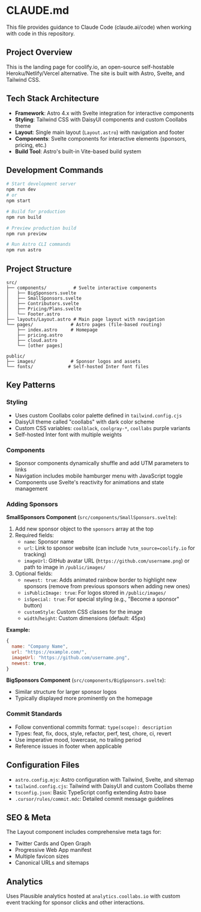 # CLAUDE.md

This file provides guidance to Claude Code (claude.ai/code) when working with code in this repository.

## Project Overview

This is the landing page for coolify.io, an open-source self-hostable Heroku/Netlify/Vercel alternative. The site is built with Astro, Svelte, and Tailwind CSS.

## Tech Stack Architecture

- **Framework**: Astro 4.x with Svelte integration for interactive components
- **Styling**: Tailwind CSS with DaisyUI components and custom Coollabs theme
- **Layout**: Single main layout (`Layout.astro`) with navigation and footer
- **Components**: Svelte components for interactive elements (sponsors, pricing, etc.)
- **Build Tool**: Astro's built-in Vite-based build system

## Development Commands

```bash
# Start development server
npm run dev
# or
npm start

# Build for production
npm run build

# Preview production build
npm run preview

# Run Astro CLI commands
npm run astro
```

## Project Structure

```
src/
├── components/          # Svelte interactive components
│   ├── BigSponsors.svelte
│   ├── SmallSponsors.svelte  
│   ├── Contributors.svelte
│   ├── Pricing/Plans.svelte
│   └── Footer.astro
├── layouts/Layout.astro # Main page layout with navigation
└── pages/              # Astro pages (file-based routing)
    ├── index.astro     # Homepage
    ├── pricing.astro
    ├── cloud.astro
    └── [other pages]

public/
├── images/             # Sponsor logos and assets
└── fonts/             # Self-hosted Inter font files
```

## Key Patterns

### Styling
- Uses custom Coollabs color palette defined in `tailwind.config.cjs`
- DaisyUI theme called "coollabs" with dark color scheme
- Custom CSS variables: `coolblack`, `coolgray-*`, `coollabs` purple variants
- Self-hosted Inter font with multiple weights

### Components
- Sponsor components dynamically shuffle and add UTM parameters to links
- Navigation includes mobile hamburger menu with JavaScript toggle
- Components use Svelte's reactivity for animations and state management

### Adding Sponsors

**SmallSponsors Component** (`src/components/SmallSponsors.svelte`):
1. Add new sponsor object to the `sponsors` array at the top
2. Required fields:
   - `name`: Sponsor name
   - `url`: Link to sponsor website (can include `?utm_source=coolify.io` for tracking)
   - `imageUrl`: GitHub avatar URL (`https://github.com/username.png`) or path to image in `/public/images/`
3. Optional fields:
   - `newest: true`: Adds animated rainbow border to highlight new sponsors (remove from previous sponsors when adding new ones)
   - `isPublicImage: true`: For logos stored in `/public/images/`
   - `isSpecial: true`: For special styling (e.g., "Become a sponsor" button)
   - `customStyle`: Custom CSS classes for the image
   - `width`/`height`: Custom dimensions (default: 45px)

**Example:**
```javascript
{
  name: "Company Name",
  url: "https://example.com/",
  imageUrl: "https://github.com/username.png",
  newest: true,
}
```

**BigSponsors Component** (`src/components/BigSponsors.svelte`):
- Similar structure for larger sponsor logos
- Typically displayed more prominently on the homepage

### Commit Standards
- Follow conventional commits format: `type(scope): description`
- Types: feat, fix, docs, style, refactor, perf, test, chore, ci, revert
- Use imperative mood, lowercase, no trailing period
- Reference issues in footer when applicable

## Configuration Files

- `astro.config.mjs`: Astro configuration with Tailwind, Svelte, and sitemap
- `tailwind.config.cjs`: Tailwind with DaisyUI and custom Coollabs theme
- `tsconfig.json`: Basic TypeScript config extending Astro base
- `.cursor/rules/commit.mdc`: Detailed commit message guidelines

## SEO & Meta

The Layout component includes comprehensive meta tags for:
- Twitter Cards and Open Graph
- Progressive Web App manifest
- Multiple favicon sizes
- Canonical URLs and sitemaps

## Analytics

Uses Plausible analytics hosted at `analytics.coollabs.io` with custom event tracking for sponsor clicks and other interactions.